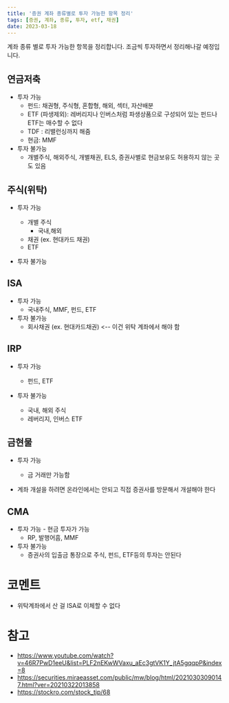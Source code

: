 ```yaml
---
title: '증권 계좌 종류별로 투자 가능한 항목 정리'
tags: [증권, 계좌, 종류, 투자, etf, 채권]
date: 2023-03-18
---
```


계좌 종류 별로 투자 가능한 항목을 정리합니다. 조금씩 투자하면서 정리해나갈 예정입니다.

## 연금저축

- 투자 가능
  - 펀드: 채권형, 주식형, 혼합형, 해외, 섹터, 자산배분
  - ETF (파생제외): 레버리지나 인버스처럼 파생상품으로 구성되어 있는 펀드나 ETF는 매수할 수 없다
  - TDF : 리밸런싱까지 해줌
  - 현금: MMF
- 투자 불가능
  - 개별주식, 해외주식, 개별채권, ELS, 증권사별로 현금보유도 허용하지 않는 곳도 있음


## 주식(위탁)

- 투자 가능
  - 개별 주식
    - 국내,해외
  - 채권 (ex. 현대카드 채권)
  - ETF

- 투자 불가능


## ISA

- 투자 가능
  - 국내주식, MMF, 펀드, ETF
- 투자 불가능
  - 회사채권 (ex. 현대카드채권) <-- 이건 위탁 계좌에서 해야 함


## IRP

- 투자 가능
  - 펀드, ETF

- 투자 불가능
  - 국내, 해외 주식
  - 레버리지, 인버스 ETF


## 금현물
- 투자 가능
  - 금 거래만 가능함

- 계좌 개설을 하려면 온라인에서는 안되고 직접 증권사를 방문해서 개설해야 한다



## CMA

- 투자 가능 - 현금 투자가 가능
  - RP, 발행어흠, MMF
- 투자 불가능
  - 증권사의 입출금 통장으로 주식, 펀드, ETF등의 투자는 안된다

# 코멘트

- 위탁계좌에서 산 걸 ISA로 이체할 수 없다

# 참고

- https://www.youtube.com/watch?v=46R7PwD1eeU&list=PLF2nEKwWVaxu_aEc3gtVK1Y_jtA5gqqpP&index=8
- https://securities.miraeasset.com/public/mw/blog/html/20210303090147.html?ver=20210322013858
- https://stockro.com/stock_tip/68